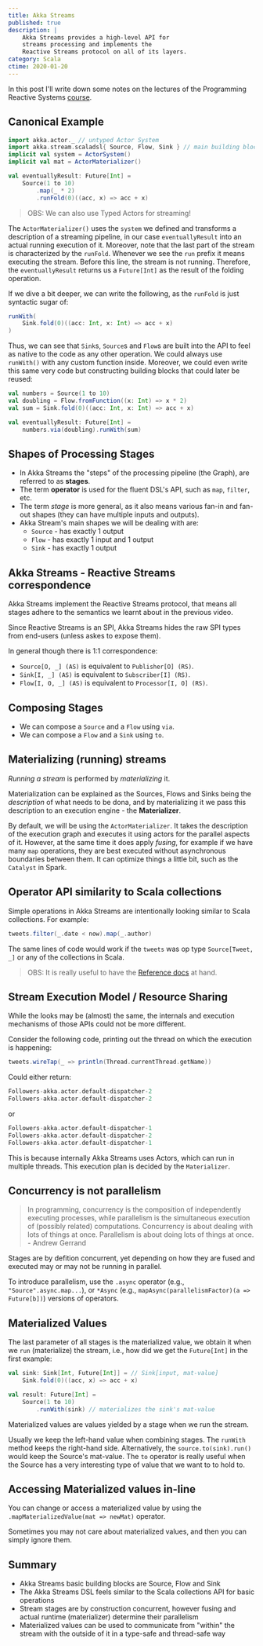 ```yaml
---
title: Akka Streams
published: true
description: |
    Akka Streams provides a high-level API for 
    streams processing and implements the 
    Reactive Streams protocol on all of its layers.
category: Scala
ctime: 2020-01-20
---
```


In this post I'll write down some notes on the lectures of the Programming Reactive Systems [course](https://www.edx.org/course/programming-reactive-systems).

## Canonical Example

```scala
import akka.actor._ // untyped Actor System
import akka.stream.scaladsl{ Source, Flow, Sink } // main building blocks
implicit val system = ActorSystem()
implicit val mat = ActorMaterializer()

val eventuallyResult: Future[Int] =
    Source(1 to 10)
        .map(_ * 2)
        .runFold(0)((acc, x) => acc + x)
```

> OBS: We can also use Typed Actors for streaming!

The `ActorMaterializer()` uses the `system` we defined and transforms a description of a streaming pipeline, in our case `eventuallyResult` into an actual running execution of it. Moreover, note that the last part of the stream is characterized by the `runFold`. Whenever we see the `run` prefix it means executing the stream. Before this line, the stream is not running. Therefore, the `eventuallyResult` returns us a `Future[Int]` as the result of the folding operation.

If we dive a bit deeper, we can write the following, as the `runFold` is just syntactic sugar of:

```scala
runWith(
    Sink.fold(0)((acc: Int, x: Int) => acc + x)
)
```

Thus, we can see that `Sink`s, `Source`s and `Flow`s are built into the API to feel as native to the code as any other operation. We could always use `runWith()` with any custom function inside. Moreover, we could even write this same very code but constructing building blocks that could later be reused:

```scala
val numbers = Source(1 to 10)
val doubling = Flow.fromFunction((x: Int) => x * 2)
val sum = Sink.fold(0)((acc: Int, x: Int) => acc + x)

val eventuallyResult: Future[Int] = 
    numbers.via(doubling).runWith(sum)
```

## Shapes of Processing Stages

* In Akka Streams the "steps" of the processing pipeline (the Graph), are referred to as **stages**.
* The term **operator** is used for the fluent DSL's API, such as `map`, `filter`, etc.
* The term *stage* is more general, as it also means various fan-in and fan-out shapes (they can have multiple inputs and outputs).
* Akka Stream's main shapes we will be dealing with are:
    * `Source` - has exactly 1 output
    * `Flow` - has exactly 1 input and 1 output
    * `Sink` - has exactly 1 output

## Akka Streams - Reactive Streams correspondence

Akka Streams implement the Reactive Streams protocol, that means all stages adhere to the semantics we learnt about in the previous video.

Since Reactive Streams is an SPI, Akka Streams hides the raw SPI types from end-users (unless askes to expose them).

In general though there is 1:1 correspondence:

* `Source[O, _] (AS)` is equivalent to `Publisher[O] (RS)`.
* `Sink[I, _] (AS)` is equivalent to `Subscriber[I] (RS)`.
* `Flow[I, O, _] (AS)` is equivalent to `Processor[I, O] (RS)`.

## Composing Stages

* We can compose a `Source` and a `Flow` using `via`.
* We can compose a `Flow` and a `Sink` using `to`.

## Materializing (running) streams

*Running a stream* is performed by *materializing* it.

Materialization can be explained as the Sources, Flows and Sinks being the *description* of what needs to be dona, and by materializing it we pass this description to an execution engine - the **Materializer**.

By default, we will be using the `ActorMaterializer`. It takes the description of the execution graph and executes it using actors for the parallel aspects of it. However, at the same time it does apply *fusing*, for example if we have many `map` operations, they are best executed without asynchronous boundaries between them. It can optimize things a little bit, such as the `Catalyst` in Spark.

## Operator API similarity to Scala collections

Simple operations in Akka Streams are intentionally looking similar to Scala collections. For example:

```scala
tweets.filter(_.date < now).map(_.author)
```

The same lines of code would work if the `tweets` was op type `Source[Tweet, _]` or any of the collections in Scala.

> OBS: It is really useful to have the [Reference docs](https://doc.akka.io/docs/akka/current/index.html) at hand.

## Stream Execution Model / Resource Sharing

While the looks may be (almost) the same, the internals and execution mechanisms of those APIs could not be more different.

Consider the following code, printing out the thread on which the execution is happening:

```scala
tweets.wireTap(_ => println(Thread.currentThread.getName))
```

Could either return:

```scala
Followers-akka.actor.default-dispatcher-2
Followers-akka.actor.default-dispatcher-2
```

or 

```scala
Followers-akka.actor.default-dispatcher-1
Followers-akka.actor.default-dispatcher-2
Followers-akka.actor.default-dispatcher-1
```

This is because internally Akka Streams uses Actors, which can run in multiple threads. This execution plan is decided by the `Materializer`.

## Concurrency is not parallelism

> In programming, concurrency is the composition of independently executing processes, while parallelism is the simultaneous execution of (possibly related) computations. Concurrency is about dealing with lots of things at once. Parallelism is about doing lots of things at once. - Andrew Gerrand

Stages are by defition concurrent, yet depending on how they are fused and executed may or may not be running in parallel.

To introduce parallelism, use the `.async` operator (e.g., `"Source".async.map...`), or `*Async` (e.g., `mapAsync(parallelismFactor)(a => Future[b])`) versions of operators.

## Materialized Values

The last parameter of all stages is the materialized value, we obtain it when we `run` (materialize) the stream, i.e., how did we get the `Future[Int]` in the first example:

```scala
val sink: Sink[Int, Future[Int]] = // Sink[input, mat-value]
    Sink.fold(0)((acc, x) => acc + x)

val result: Future[Int] =
    Source(1 to 10)
        .runWith(sink) // materializes the sink's mat-value
```

Materialized values are values yielded by a stage when we run the stream.

Usually we keep the left-hand value when combining stages. The `runWith` method keeps the right-hand side. Alternatively, the `source.to(sink).run()` would keep the Source's mat-value. The `to` operator is really useful when the Source has a very interesting type of value that we want to to hold to.

## Accessing Materialized values in-line

You can change or access a materialized value by using the `.mapMaterializedValue(mat => newMat)` operator.

Sometimes you may not care about materialized values, and then you can simply ignore them.

## Summary

* Akka Streams basic building blocks are Source, Flow and Sink
* The Akka Streams DSL feels similar to the Scala collections API for basic operations
* Stream stages are by construction concurrent, however fusing and actual runtime (materializer) determine their parallelism
* Materialized values can be used to communicate from "within" the stream with the outside of it in a type-safe and thread-safe way
